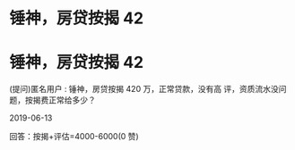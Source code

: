 # 锤神，房贷按揭 42

# 锤神，房贷按揭 42

(提问)匿名用户 : 锤神，房贷按揭 420 万，正常贷款，没有高 评，资质流水没问题，按揭费正常给多少？

2019-06-13

回答：按揭+评估=4000-6000(0 赞)